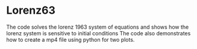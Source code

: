 # Lorenz63
The code solves the lorenz 1963 system of equations and shows how the lorenz system is sensitive to initial conditions
The code also demonstrates how to create a mp4 file using python for two plots.
